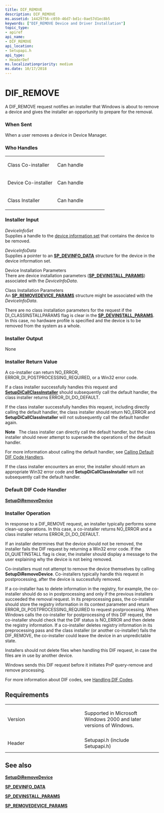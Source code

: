 ```yaml
---
title: DIF_REMOVE
description: DIF_REMOVE
ms.assetid: 14429756-c059-46d7-bd1c-0ae57d1ec8b5
keywords: ["DIF_REMOVE Device and Driver Installation"]
topic_type:
- apiref
api_name:
- DIF_REMOVE
api_location:
- Setupapi.h
api_type:
- HeaderDef
ms.localizationpriority: medium
ms.date: 10/17/2018
---
```


# DIF_REMOVE


A DIF_REMOVE request notifies an installer that Windows is about to remove a device and gives the installer an opportunity to prepare for the removal.

### When Sent

When a user removes a device in Device Manager.

### Who Handles

<table>
<colgroup>
<col width="50%" />
<col width="50%" />
</colgroup>
<tbody>
<tr class="odd">
<td align="left"><p>Class Co-installer</p></td>
<td align="left"><p>Can handle</p></td>
</tr>
<tr class="even">
<td align="left"><p>Device Co-installer</p></td>
<td align="left"><p>Can handle</p></td>
</tr>
<tr class="odd">
<td align="left"><p>Class Installer</p></td>
<td align="left"><p>Can handle</p></td>
</tr>
</tbody>
</table>

 

### Installer Input

<a href="" id="deviceinfoset"></a>*DeviceInfoSet*  
Supplies a handle to the [device information set](https://docs.microsoft.com/windows-hardware/drivers/install/device-information-sets) that contains the device to be removed.

<a href="" id="deviceinfodata"></a>*DeviceInfoData*  
Supplies a pointer to an [**SP_DEVINFO_DATA**](https://docs.microsoft.com/windows/win32/api/setupapi/ns-setupapi-sp_devinfo_data) structure for the device in the device information set.

<a href="" id="device-installation-parameters-"></a>Device Installation Parameters   
There are device installation parameters ([**SP_DEVINSTALL_PARAMS**](https://docs.microsoft.com/windows/win32/api/setupapi/ns-setupapi-sp_devinstall_params_a)) associated with the *DeviceInfoData*.

<a href="" id="class-installation-parameters"></a>Class Installation Parameters  
An [**SP_REMOVEDEVICE_PARAMS**](https://docs.microsoft.com/windows/win32/api/setupapi/ns-setupapi-sp_removedevice_params) structure might be associated with the *DeviceInfoData*.

There are no class installation parameters for the request if the DI_CLASSINSTALLPARAMS flag is clear in the [**SP_DEVINSTALL_PARAMS**](https://docs.microsoft.com/windows/win32/api/setupapi/ns-setupapi-sp_devinstall_params_a). In this case, no hardware profile is specified and the device is to be removed from the system as a whole.

### Installer Output

<a href="" id="none"></a>None  

### Installer Return Value

A co-installer can return NO_ERROR, ERROR_DI_POSTPROCESSING_REQUIRED, or a Win32 error code.

If a class installer successfully handles this request and [**SetupDiCallClassInstaller**](https://docs.microsoft.com/windows/desktop/api/setupapi/nf-setupapi-setupdicallclassinstaller) should subsequently call the default handler, the class installer returns ERROR_DI_DO_DEFAULT.

If the class installer successfully handles this request, including directly calling the default handler, the class installer should return NO_ERROR and **SetupDiCallClassInstaller** will not subsequently call the default handler again.

**Note**   The class installer can directly call the default handler, but the class installer should never attempt to supersede the operations of the default handler.

 

For more information about calling the default handler, see [Calling Default DIF Code Handlers](https://docs.microsoft.com/windows-hardware/drivers/install/calling-the-default-dif-code-handlers).

If the class installer encounters an error, the installer should return an appropriate Win32 error code and **SetupDiCallClassInstaller** will not subsequently call the default handler.

### Default DIF Code Handler

[**SetupDiRemoveDevice**](https://docs.microsoft.com/windows/desktop/api/setupapi/nf-setupapi-setupdiremovedevice)

### Installer Operation

In response to a DIF_REMOVE request, an installer typically performs some clean-up operations. In this case, a co-installer returns NO_ERROR and a class installer returns ERROR_DI_DO_DEFAULT.

If an installer determines that the device should not be removed, the installer fails the DIF request by returning a Win32 error code. If the DI_QUIETINSTALL flag is clear, the installer should display a message to the user explaining why the device is not being removed.

Co-installers must not attempt to remove the device themselves by calling **SetupDiRemoveDevice**. Co-installers typically handle this request in postprocessing, after the device is successfully removed.

If a co-installer has to delete information in the registry, for example, the co-installer should do so in postprocessing and only if the previous installers succeeded the removal request. In its preprocessing pass, the co-installer should store the registry information in its context parameter and return ERROR_DI_POSTPROCESSING_REQUIRED to request postprocessing. When Windows calls the co-installer for postprocessing of this DIF request, the co-installer should check that the DIF status is NO_ERROR and then delete the registry information. If a co-installer deletes registry information in its preprocessing pass and the class installer (or another co-installer) fails the DIF_REMOVE, the co-installer could leave the device in an unpredictable state.

Installers should not delete files when handling this DIF request, in case the files are in use by another device.

Windows sends this DIF request before it initiates PnP query-remove and remove processing.

For more information about DIF codes, see [Handling DIF Codes](https://docs.microsoft.com/windows-hardware/drivers/install/handling-dif-codes).

Requirements
------------

<table>
<colgroup>
<col width="50%" />
<col width="50%" />
</colgroup>
<tbody>
<tr class="odd">
<td align="left"><p>Version</p></td>
<td align="left"><p>Supported in Microsoft Windows 2000 and later versions of Windows.</p></td>
</tr>
<tr class="even">
<td align="left"><p>Header</p></td>
<td align="left">Setupapi.h (include Setupapi.h)</td>
</tr>
</tbody>
</table>

## See also


[**SetupDiRemoveDevice**](https://docs.microsoft.com/windows/desktop/api/setupapi/nf-setupapi-setupdiremovedevice)

[**SP_DEVINFO_DATA**](https://docs.microsoft.com/windows/win32/api/setupapi/ns-setupapi-sp_devinfo_data)

[**SP_DEVINSTALL_PARAMS**](https://docs.microsoft.com/windows/win32/api/setupapi/ns-setupapi-sp_devinstall_params_a)

[**SP_REMOVEDEVICE_PARAMS**](https://docs.microsoft.com/windows/win32/api/setupapi/ns-setupapi-sp_removedevice_params)

 

 






